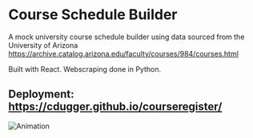 # Course Schedule Builder
A mock university course schedule builder using data sourced from the University of Arizona https://archive.catalog.arizona.edu/faculty/courses/984/courses.html

Built with React. Webscraping done in Python.

## Deployment: https://cdugger.github.io/courseregister/
![Animation](https://user-images.githubusercontent.com/8763846/168676948-a961b3ca-a058-4239-b5fe-316df2b45c55.gif)

